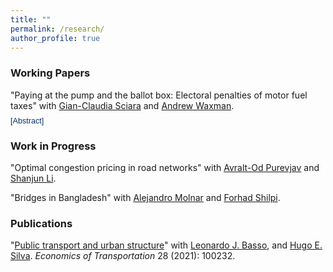```yaml
---
title: ""
permalink: /research/
author_profile: true
---
```


### Working Papers

"Paying at the pump and the ballot box: Electoral penalties of motor fuel taxes" with 
[Gian-Claudia Sciara][gcs] and [Andrew Waxman][arw]. 
<div class="inline-controls" style="margin-top: -5px; margin-bottom: 0;">
  <button onclick="toggleAbstract('abstract1', event)" class="abstract-button">[Abstract]</button>
  <a href="https://papers.ssrn.com/abstract=4999378"><i class="fas fa-fw fa-file-pdf zoom" aria-hidden="true"></i></a>
</div>

<div id="abstract1" class="abstract">
  <p>
    Perhaps the greatest challenge to addressing climate change comprehensively through government policy in the U.S. has been limited political feasibility. We investigate whether politicians are punished by voters for increasing motor fuel taxes by compiling a comprehensive dataset on state legislative election outcomes and gasoline taxes. Leveraging a difference-in-discontinuities research design, we estimate the effect of legislated gasoline tax changes on incumbent state legislators' subsequent electoral outcomes. For very close elections, we show how the incumbency advantage attenuates when gasoline tax increases have been legislated in the intervening legislative session. Specifically, we find a small, but economically and statistically meaningful decrease in the incumbency advantage of 1.3 to 1.9 percentage points for Republican and Democratic incumbents, respectively. This penalty represents 14-21% of the overall electoral advantage of incumbents in our sample, which highlights the relative importance of environmental and energy taxes in voter priorities.
  </p>
</div>

### Work in Progress

"Optimal congestion pricing in road networks" with [Avralt-Od Purevjav][aop] and [Shanjun Li][sl].

"Bridges in Bangladesh" with [Alejandro Molnar][am] and [Forhad Shilpi][fs].

<!--<h2 id="active">
Active Research
</h2>-->

<!--<h2 id="pubs">
Publications
</h2>-->

### Publications

"[Public transport and urban structure](https://doi.org/10.1016/j.ecotra.2021.100232)" with [Leonardo J. Basso][ljb], and [Hugo E. Silva][hes]. *Economics of Transportation* 28 (2021): 100232. <a href="/files/research/transit-urban-structure.pdf"><i class="fas fa-fw fa-file-pdf zoom" aria-hidden="true"></i></a>

<!-- ### Pre-Doctoral Work

"[Impact of a loan-based public transport fare system on fare evasion: Experience of Transantiago, Santiago, Chile](https://doi.org/10.3141%2F2544-03)" with Alejandro Schmidt, Christopher Bucknell, [Juan Carlos Muñoz][jcm], and Carolina Simonetti. *Transportation Research Record* 2544, no. 1 (2016): 20-27.

"[Increasing the speed: Case study from Santiago, Chile](https://doi.org/10.3141%2F2539-08)" with Alejandro Schmidt, Christopher Bucknell, [Juan Carlos Muñoz][jcm], and Carolina Simonetti. *Transportation Research Record* 2539, no. 1 (2016): 65-71.

"[Using travel time data to generate aggregated measures of traffic](https://doi.org/10.3141%2F2422-11)" with [Juan C. Herrera][jch]. *Transportation Research Record* 2422, no. 1 (2014): 96-103. -->

[am]: https://alejandromolnar.github.io
[aop]: https://www.avraltodpurevjav.com
[fs]: https://sites.google.com/site/decrgforhadshilpi/
[gcs]: https://soa.utexas.edu/faculty/gian-claudia-sciara
[ljb]: http://www.leonardojbasso.cl/index.html
[hes]: https://sites.google.com/site/hugosilvam/
[sl]: http://li.dyson.cornell.edu
[jch]: https://www.ing.uc.cl/academicos-e-investigadores/juan-carlos-herrera-maldonado/
[jcm]: https://www.ing.uc.cl/en/academicos-e-investigadores/juan-carlos-munoz-abogabir/
[arw]: https://www.andrewrwaxman.com

<style>
  .inline-controls {
    white-space: nowrap;
  }
  .abstract-button {
    border: none;
    background: none;
    font-size: 0.9em;
    color: #08306b;
    cursor: pointer;
    padding: 0;
  }
  .abstract {
    display: none;
    font-size: 0.8em;
    margin: 0.5em 0 1em 1em;
    border-left: 2px solid #eee;
    padding-left: 0.8em;
    text-align: justify;
  }
</style>

<script>
  function toggleAbstract(id, event) {
    const abstract = document.getElementById(id);
    const btn = event.target;
    if (abstract.style.display === "none") {
      abstract.style.display = "block";
      btn.textContent = "[Hide abstract]";
    } else {
      abstract.style.display = "none";
      btn.textContent = "[Abstract]";
    }
  }
</script>
